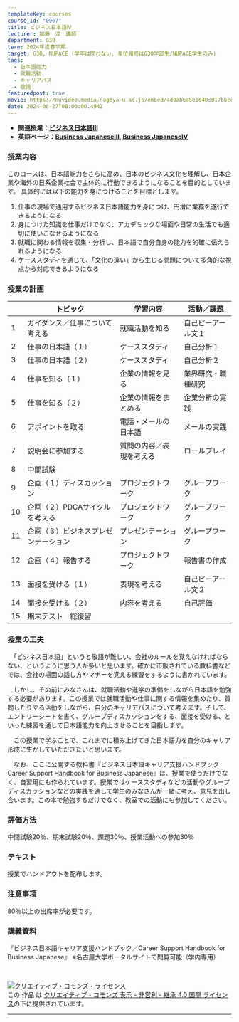 ```yaml
---
templateKey: courses
course_id: "0967"
title: ビジネス日本語Ⅳ
lecturer: 加藤　淳　講師
department: G30
term: 2024年度春学期
target: G30, NUPACE (学年は問わない, 単位履修はG30学部生/NUPACE学生のみ)
tags:
  - 日本語能力
  - 就職活動
  - キャリアパス
  - 敬語
featuredpost: true
movie: https://nuvideo.media.nagoya-u.ac.jp/embed/4d0ab6a50b640c017bbce5cd63996a98e4e68f0d
date: 2024-08-27T00:00:00.494Z
---
```


- **関連授業：[ビジネス日本語Ⅲ](https://ocw.nagoya-u.jp/courses/0966-%E3%83%93%E3%82%B8%E3%83%8D%E3%82%B9%E6%97%A5%E6%9C%AC%E8%AA%9E%E2%85%A2-2024/)**  
- **英語ページ：[Business JapaneseⅢ](https://ocw.nagoya-u.jp/en/courses/0966-Business-Japanese-III-2024/), [Business JapaneseⅣ](https://ocw.nagoya-u.jp/en/courses/0967-Business-Japanese-IV-2024/)**  


### 授業内容
このコースは、日本語能力をさらに高め、日本のビジネス文化を理解し、日本企業や海外の日系企業社会で主体的に行動できるようになることを目的としています。
具体的には以下の能力を身につけることを目標とします。

1. 仕事の現場で通用するビジネス日本語能力を身につけ、円滑に業務を遂行できるようになる
2. 身につけた知識を仕事だけでなく、アカデミックな場面や日常の生活でも適切に使いこなせるようになる
3. 就職に関わる情報を収集・分析し、日本語で自分自身の能力を的確に伝えられるようになる
4. ケーススタディを通じて、「文化の違い」から生じる問題について多角的な視点から対応できるようになる

### 授業の計画

|  |トピック|学習内容|活動／課題|
| ----- | ----- | ----- | ----- |
1|ガイダンス／仕事について考える|就職活動を知る|自己ピーアール文１
2|仕事の日本語（１）|ケーススタディ|自己分析１ 
3|仕事の日本語（２）|ケーススタディ|自己分析２
4|仕事を知る（１）|企業の情報を見る|業界研究・職種研究
5|仕事を知る（２）|企業の情報をまとめる|企業分析の実践
6|アポイントを取る|電話・メールの日本語|メールの実践
7|説明会に参加する|質問の内容／表現を考える|ロールプレイ
8|中間試験|　|　|
9|企画（１）ディスカッション|プロジェクトワーク|グループワーク
10|企画（２）PDCAサイクルを考える|プロジェクトワーク|グループワーク
11|企画（３）ビジネスプレゼンテーション|プレゼンテーション|グループワーク
12|企画（４）報告する|プロジェクトワーク|報告書の作成
13|面接を受ける（１）|表現を考える|自己ピーアール文２
14|面接を受ける（２）|内容を考える|自己評価
15|期末テスト　総復習|　|　

### 授業の工夫
　「ビジネス日本語」というと敬語が難しい、会社のルールを覚えなければならない、というように思う人が多いと思います。確かに市販されている教科書などでは、会社の場面の話し方やマナーを覚える練習をするように書かれています。  
 
　しかし、その前にみなさんは、就職活動や進学の準備をしながら日本語を勉強する必要があります。この授業では就職活動や仕事に関する情報を集めたり、質問したりする活動をしながら、自分のキャリアパスについて考えます。そして、エントリーシートを書く、グループディスカッションをする、面接を受ける、といった練習を通して日本語能力を向上させることを目指します。  

　この授業で学ぶことで、これまでに積み上げてきた日本語力を自分のキャリア形成に生かしていただきたいと思います。  

　なお、ここに公開する教科書『ビジネス日本語キャリア支援ハンドブックCareer Support Handbook for Business Japanese』は、授業で使うだけでなく、自習用にも作られています。授業ではケーススタディなどの活動やグループディスカッションなどの実践を通して学生のみなさんが一緒に考え、意見を出し合います。この本で勉強するだけでなく、教室での活動にも参加してください。

### 評価方法

中間試験20％、期末試験20％、課題30％、授業活動への参加30％ 

### テキスト

授業でハンドアウトを配布します。 

### 注意事項 

80％以上の出席率が必要です。 

### 講義資料
『ビジネス日本語キャリア支援ハンドブック／Career Support Handbook for Business Japanese』 
※名古屋大学ポータルサイトで閲覧可能（学内専用）


<br>

<a rel="license" href="http://creativecommons.org/licenses/by-nc-sa/4.0/"><img alt="クリエイティブ・コモンズ・ライセンス" style="border-width:0" data-src="" src="https://i.creativecommons.org/l/by-nc-sa/4.0/88x31.png" /></a><br />この 作品 は <a rel="license" href="http://creativecommons.org/licenses/by-nc-sa/4.0/">クリエイティブ・コモンズ 表示 - 非営利 - 継承 4.0 国際 ライセンス</a>の下に提供されています。

---
